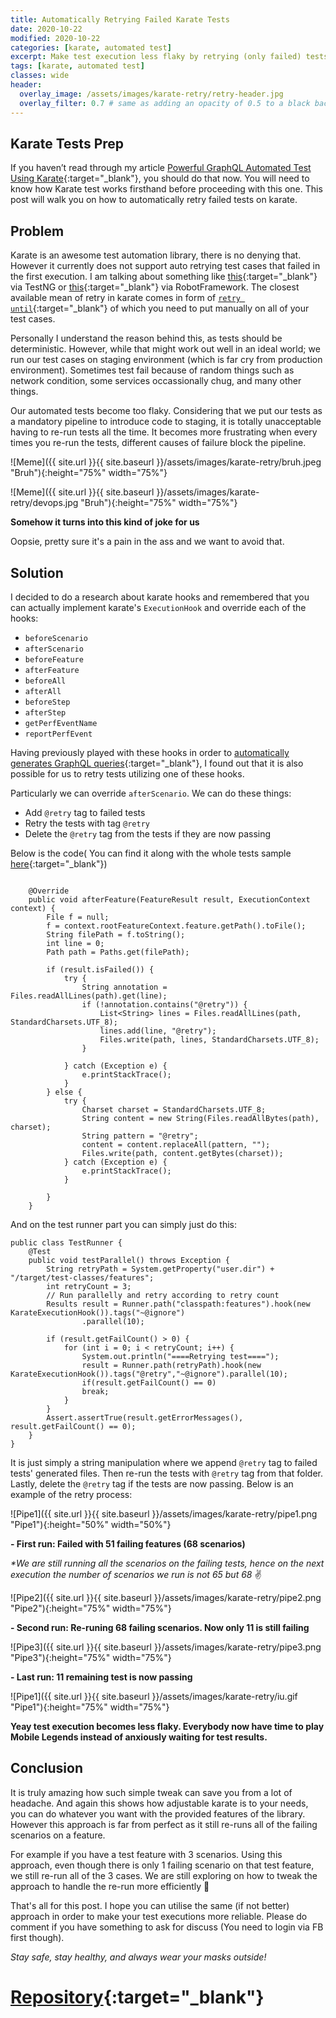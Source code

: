 ```yaml
---
title: Automatically Retrying Failed Karate Tests
date: 2020-10-22
modified: 2020-10-22
categories: [karate, automated test]
excerpt: Make test execution less flaky by retrying (only failed) tests.
tags: [karate, automated test]
classes: wide
header:
  overlay_image: /assets/images/karate-retry/retry-header.jpg
  overlay_filter: 0.7 # same as adding an opacity of 0.5 to a black background
---
```


## Karate Tests Prep
If you haven’t read through my article [Powerful GraphQL Automated Test Using Karate](https://dnomyar.dev/karate/automated%20test/karate-graphql){:target="_blank"}, you should do that now. You will need to know how Karate test works firsthand before proceeding with this one. This post will walk you on how to automatically retry failed tests on karate.

## Problem
Karate is an awesome test automation library, there is no denying that. However it currently does not support auto retrying test cases that failed in the first execution. I am talking about something like [this](https://medium.com/@sonaldwivedi/how-to-rerun-only-failed-testcases-using-testng-a23802f6884){:target="_blank"} via TestNG or [this](https://medium.com/@omurdenden/re-run-failed-automated-test-cases-in-robot-framework-jenkins-setup-5d293ea40947){:target="_blank"} via RobotFramework. The closest available mean of retry in karate comes in form of [`retry until`](https://github.com/intuit/karate/releases/tag/v0.9.0){:target="_blank"} of which you need to put manually on all of your test cases.

Personally I understand the reason behind this, as tests should be deterministic. However, while that might work out well in an ideal world; we run our test cases on staging environment (which is far cry from production environment). Sometimes test fail because of random things such as network condition, some services occassionally chug, and many other things.

Our automated tests become too flaky. Considering that we put our tests as a mandatory pipeline to introduce code to staging, it is totally unacceptable having to re-run tests all the time. It becomes more frustrating when every times you re-run the tests, different causes of failure block the pipeline.

![Meme]({{ site.url }}{{ site.baseurl }}/assets/images/karate-retry/bruh.jpeg "Bruh"){:height="75%" width="75%"}


![Meme]({{ site.url }}{{ site.baseurl }}/assets/images/karate-retry/devops.jpg "Bruh"){:height="75%" width="75%"}

**Somehow it turns into this kind of joke for us**

Oopsie, pretty sure it's a pain in the ass and we want to avoid that.

## Solution

I decided to do a research about karate hooks and remembered that you can actually implement karate's `ExecutionHook` and override each of the hooks:
- `beforeScenario`
- `afterScenario`
- `beforeFeature`
- `afterFeature`
- `beforeAll`
- `afterAll`
- `beforeStep`
- `afterStep`
- `getPerfEventName`
- `reportPerfEvent`

Having previously played with these hooks in order to [automatically generates GraphQL queries](https://dnomyar.dev/karate/automated%20test/graphql/auto-generate-grapql-queries-karate/){:target="_blank"}, I found out that it is also possible for us to retry tests utilizing one of these hooks.

Particularly we can override `afterScenario`. We can do these things:
- Add `@retry` tag to failed tests
- Retry the tests with tag `@retry`
- Delete the `@retry` tag from the tests if they are now passing

Below is the code( You can find it along with the whole tests sample [here](https://github.com/dnomyar90/football-karate-demo-graphql/tree/master/qa){:target="_blank"})

```

    @Override
    public void afterFeature(FeatureResult result, ExecutionContext context) {
        File f = null;
        f = context.rootFeatureContext.feature.getPath().toFile();
        String filePath = f.toString();
        int line = 0;
        Path path = Paths.get(filePath);

        if (result.isFailed()) {
            try {
                String annotation = Files.readAllLines(path).get(line);
                if (!annotation.contains("@retry")) {
                    List<String> lines = Files.readAllLines(path, StandardCharsets.UTF_8);
                    lines.add(line, "@retry");
                    Files.write(path, lines, StandardCharsets.UTF_8);
                }

            } catch (Exception e) {
                e.printStackTrace();
            }
        } else {
            try {
                Charset charset = StandardCharsets.UTF_8;
                String content = new String(Files.readAllBytes(path), charset);
                String pattern = "@retry";
                content = content.replaceAll(pattern, "");
                Files.write(path, content.getBytes(charset));
            } catch (Exception e) {
                e.printStackTrace();
            }

        }
    }
```

And on the test runner part you can simply just do this:

```
public class TestRunner {
    @Test
    public void testParallel() throws Exception {
        String retryPath = System.getProperty("user.dir") + "/target/test-classes/features";
        int retryCount = 3;
        // Run parallelly and retry according to retry count
        Results result = Runner.path("classpath:features").hook(new KarateExecutionHook()).tags("~@ignore")
                .parallel(10);

        if (result.getFailCount() > 0) {
            for (int i = 0; i < retryCount; i++) {
                System.out.println("====Retrying test====");
                result = Runner.path(retryPath).hook(new KarateExecutionHook()).tags("@retry","~@ignore").parallel(10);
                if(result.getFailCount() == 0)
                break;
            }
        }
        Assert.assertTrue(result.getErrorMessages(), result.getFailCount() == 0);
    }
}
```

It is just simply a string manipulation where we append `@retry` tag to failed tests' generated files. Then re-run the tests with `@retry` tag from that folder. Lastly, delete the `@retry` tag if the tests are now passing. Below is an example of the retry process:

![Pipe1]({{ site.url }}{{ site.baseurl }}/assets/images/karate-retry/pipe1.png "Pipe1"){:height="50%" width="50%"}

**- First run: Failed with 51 failing features (68 scenarios)**

_*We are still running all the scenarios on the failing tests, hence on the next execution the number of scenarios we run is not 65 but 68_ ✌️


![Pipe2]({{ site.url }}{{ site.baseurl }}/assets/images/karate-retry/pipe2.png "Pipe2"){:height="75%" width="75%"}

**- Second run: Re-runing 68 failing scenarios. Now only 11 is still failing**


![Pipe3]({{ site.url }}{{ site.baseurl }}/assets/images/karate-retry/pipe3.png "Pipe3"){:height="75%" width="75%"}

**- Last run: 11 remaining test is now passing**

![Pipe1]({{ site.url }}{{ site.baseurl }}/assets/images/karate-retry/iu.gif "Pipe1"){:height="75%" width="75%"}

**Yeay test execution becomes less flaky. Everybody now have time to play Mobile Legends instead of anxiously waiting for test results.**

## Conclusion
It is truly amazing how such simple tweak can save you from a lot of headache. And again this shows how adjustable karate is to your needs, you can do whatever you want with the provided features of the library. However this approach is far from perfect as it still re-runs all of the failing scenarios on a feature.

For example if you have a test feature with 3 scenarios. Using this approach, even though there is only 1 failing scenario on that test feature, we still re-run all of the 3 cases. We are still exploring on how to tweak the approach to handle the re-run more efficiently 🤞

That's all for this post. I hope you can utilise the same (if not better) approach in order to make your test executions more reliable. Please do comment if you have something to ask for discuss (You need to login via FB first though).

_Stay safe, stay healthy, and always wear your masks outside!_

# [Repository](https://github.com/dnomyar90/football-karate-demo-graphql/tree/master/qa){:target="_blank"}